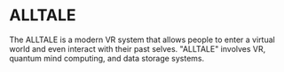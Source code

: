 # ALLTALE
The ALLTALE is a modern VR system that allows people to enter a virtual world and even interact with their past selves. "ALLTALE" involves VR, quantum mind computing, and data storage systems.

